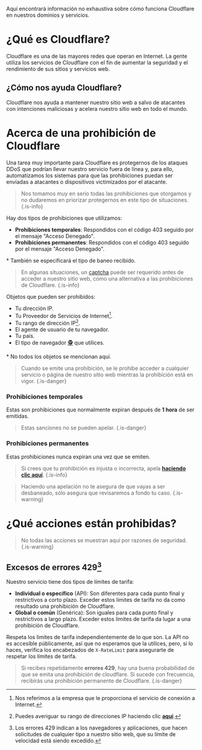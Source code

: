 Aquí encontrará información no exhaustiva sobre cómo funciona Cloudflare en nuestros dominios y servicios.

# ¿Qué es Cloudflare?

Cloudflare es una de las mayores redes que operan en Internet. La gente utiliza los servicios de Cloudflare con el fin de aumentar la seguridad y el rendimiento de sus sitios y servicios web.

## ¿Cómo nos ayuda Cloudflare?

Cloudflare nos ayuda a mantener nuestro sitio web a salvo de atacantes con intenciones maliciosas y acelera nuestro sitio web en todo el mundo.

# Acerca de una prohibición de Cloudflare

Una tarea muy importante para Cloudflare es protegernos de los ataques DDoS que podrían llevar nuestro servicio fuera de línea y, para ello, automatizamos los sistemas para que las prohibiciones puedan ser enviadas a atacantes o dispositivos victimizados por el atacante.

> Nos tomamos muy en serio todas las prohibiciones que otorgamos y no dudaremos en priorizar protegernos en este tipo de situaciones.
  {.is-info}

Hay dos tipos de prohibiciones que utilizamos:
- **Prohibiciones temporales**: Respondidos con el código 403 seguido por el mensaje "Acceso Denegado".
- **Prohibiciones permanentes**: Respondidos con el código 403 seguido por el mensaje "Acceso Denegado".

\* También se especificará el tipo de baneo recibido.

> En algunas situaciones, un [captcha](https://www.hcaptcha.com) puede ser requerido antes de acceder a nuestro sitio web, como una alternativa a las prohibiciones de Cloudflare.
  {.is-info}

Objetos que pueden ser prohibidos:
- Tu dirección IP.
- Tu Proveedor de Servicios de Internet[^1].
- Tu rango de dirección IP[^2].
- El agente de usuario de tu navegador.
- Tu país.
- El tipo de navegador [🕵️](https://www.torproject.org/) que utilices.

\* No todos los objetos se mencionan aquí.

> Cuando se emite una prohibición, se le prohíbe acceder a cualquier servicio o página de nuestro sitio web mientras la prohibición está en vigor.
  {.is-danger}

### Prohibiciones temporales

Estas son prohibiciones que normalmente expiran después de **1 hora** de ser emitidas.

> Estas sanciones no se pueden apelar.
  {.is-danger}

### Prohibiciones permanentes

Estas prohibiciones nunca expiran una vez que se emiten.

> Si crees que tu prohibición es injusta o incorrecta, apela **[haciendo clic aquí](https://forms.gle/Pdig38H5gn6XfyW76)**.
  {.is-info}

> Haciendo una apelación no te asegura de que vayas a ser desbaneado, sólo asegura que revisaremos a fondo tu caso.
  {.is-warning}

# ¿Qué acciones están prohibidas?

> No todas las acciones se muestran aquí por razones de seguridad.
  {.is-warning}

## Excesos de errores 429[^3]

Nuestro servicio tiene dos tipos de límites de tarifa:
- **Individual o específico** (API): Son diferentes para cada punto final y restrictivos a corto plazo. Exceder estos limites de tarifa no da como resultado una prohibición de Cloudflare.
- **Global o común** (Genérica): Son iguales para cada punto final y restrictivos a largo plazo. Exceder estos limites de tarifa da lugar a una prohibición de Cloudflare.

Respeta los limites de tarifa independientemente de lo que son. La API no es accesible públicamente, así que no esperamos que la utilices, pero, si lo haces, verifica los encabezados de `X-RateLimit` para asegurarte de respetar los límites de tarifa.

> Si recibes repetidamente **errores 429**, hay una buena probabilidad de que se emita una prohibición de cloudflare. Si sucede con frecuencia, recibirás una prohibición permanente de Cloudflare.
  {.is-danger}

[^1]: Nos referimos a la empresa que le proporciona el servicio de conexión a Internet.
[^2]: Puedes averiguar su rango de direcciones IP haciendo clic **[aquí](https://www.calculator.net/ip-subnet-calculator.html)**.
[^3]: Los errores 429 indican a los navegadores y aplicaciones, que hacen solicitudes de cualquier tipo a nuestro sitio web, que su límite de velocidad está siendo excedido.
